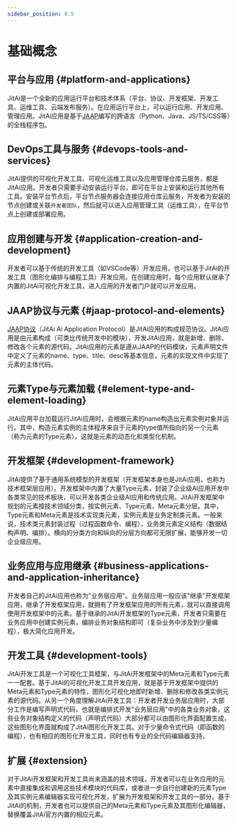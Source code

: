 ```yaml
---
sidebar_position: 0.5
---
```

# 基础概念

## 平台与应用 {#platform-and-applications}

JitAi是一个全新的应用运行平台和技术体系（平台、协议、开发框架、开发工具、运维工具、云端发布服务）。在应用运行平台上，可以运行应用、开发应用、管理应用。JitAi应用是基于[JAAP](#jaap-protocol-and-elements)编写的跨语言（Python、Java、JS/TS/CSS等）的全栈程序包。

## DevOps工具与服务 {#devops-tools-and-services}

JitAi提供的可视化开发工具、可视化运维工具以及应用管理仓库云服务，都是JitAi应用。开发者只需要手动安装运行平台，即可在平台上安装和运行其他所有工具。安装平台节点后，平台节点服务器会连接应用仓库云服务，开发者为安装的节点创建或关联`开发者团队`，然后就可以进入应用管理工具（运维工具），在平台节点上创建或部署应用。

## 应用创建与开发 {#application-creation-and-development}

开发者可以基于传统的开发工具（如VSCode等）开发应用，也可以基于JitAi的开发工具（图形化编排与编程工具）开发应用。在创建应用时，每个应用默认继承了内置的JitAi可视化开发工具，进入应用的开发者门户就可以开发应用。

## JAAP协议与元素 {#jaap-protocol-and-elements}

[JAAP协议](/docs/reference/runtime-platform/JAAP)（JitAi Ai Application Protocol）是JitAi应用的构成规范协议。JitAi应用是由元素构成（可类比传统开发中的模块），开发JitAi应用，就是新增、删除、修改各个元素的源代码。JitAi应用的元素是遵从JAAP的代码模块，元素声明文件中定义了元素的name、type、title、desc等基本信息，元素的实现文件中实现了元素的主体代码。

## 元素Type与元素加载 {#element-type-and-element-loading}

JitAi应用平台加载运行JitAi应用时，会根据元素的name构造出元素实例对象并运行。其中，构造元素实例的主体程序来自于元素的type值所指向的另一个元素（称为元素的Type元素），这就是元素的动态化和类型化机制。

## 开发框架 {#development-framework}

JitAi提供了基于通用系统模型的开发框架（开发框架本身也是JitAi应用，也称为技术框架层应用）。开发框架中内置了大量Type元素，封装了企业级AI应用开发中各类常见的技术板块，可以开发各类企业级AI应用和传统应用。JitAi开发框架中规划的元素按技术领域分类，按实例元素、Type元素、Meta元素分层。其中，Type元素和Meta元素是技术实现类元素，实例元素是业务定制类元素。一般来说，技术类元素封装过程（过程函数命令、编程），业务类元素定义结构（数据结构声明、编排）。横向的分类方向和纵向的分层方向都可无限扩展，能够开发一切企业级应用。

## 业务应用与应用继承 {#business-applications-and-application-inheritance}

开发者自己的JitAi应用也称为"业务层应用"。业务层应用一般应该"继承"开发框架应用，继承了开发框架应用，就拥有了开发框架应用的所有元素，就可以直接调用使用开发框架中的元素。基于继承的JitAi开发框架的Type元素，开发者只需要在业务应用中创建实例元素，编排业务对象结构即可（复杂业务中涉及到少量编程），极大简化应用开发。

## 开发工具 {#development-tools}

JitAi开发工具是一个可视化工具框架，与JitAi开发框架中的Meta元素和Type元素一一配套。基于JitAi的可视化开发工具开发应用，就是基于开发框架中提供的Meta元素和Type元素的特性，图形化可视化地即时新增、删除和修改各类实例元素的源代码。从另一个角度理解JitAi开发工具：开发者开发业务层应用时，大部分工作是编写声明式代码，也就是编排式开发"业务层应用"中的各类业务对象，这些业务对象结构定义的代码（声明式代码）大部分都可以由图形化界面配置生成，这些图形化界面就构成了JitAi图形化开发工具。对于少量命令式代码（即函数的编程），也有相应的图形化开发工具，同时也有专业的全代码编辑器支持。

## 扩展 {#extension}

对于JitAi开发框架和开发工具尚未涵盖的技术领域，开发者可以在业务应用的元素中直接集成和调用这些技术模块的代码库，或者进一步自行创建新的元素Type及其实例元素编辑器实现可视化开发，扩展为开发框架和开发工具的一部分。基于JitAi的机制，开发者也可以提供自己的Meta元素和Type元素及其图形化编辑器，替换覆盖JitAi官方内置的相应元素。
